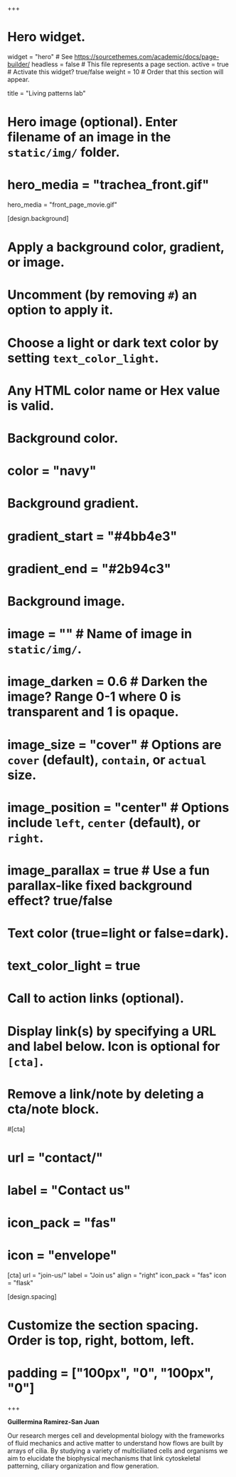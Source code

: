 +++
# Hero widget.
widget = "hero"  # See https://sourcethemes.com/academic/docs/page-builder/
headless = false  # This file represents a page section.
active = true  # Activate this widget? true/false
weight = 10  # Order that this section will appear.

title = "Living patterns lab"

# Hero image (optional). Enter filename of an image in the `static/img/` folder.
  # hero_media = "trachea_front.gif"
  hero_media = "front_page_movie.gif"

[design.background]
  # Apply a background color, gradient, or image.
  #   Uncomment (by removing `#`) an option to apply it.
  #   Choose a light or dark text color by setting `text_color_light`.
  #   Any HTML color name or Hex value is valid.

  # Background color.
  # color = "navy"
  
  # Background gradient.
  # gradient_start = "#4bb4e3"
  # gradient_end = "#2b94c3"
  
  # Background image.
  # image = ""  # Name of image in `static/img/`.
  # image_darken = 0.6  # Darken the image? Range 0-1 where 0 is transparent and 1 is opaque.
  # image_size = "cover"  #  Options are `cover` (default), `contain`, or `actual` size.
  # image_position = "center"  # Options include `left`, `center` (default), or `right`.
  # image_parallax = true  # Use a fun parallax-like fixed background effect? true/false
  
  # Text color (true=light or false=dark).
  # text_color_light = true

  # Call to action links (optional).
  #   Display link(s) by specifying a URL and label below. Icon is optional for `[cta]`.
  #   Remove a link/note by deleting a cta/note block.
  #[cta]
  #  url = "contact/"
  #  label = "Contact us"
  #  icon_pack = "fas"
  #  icon = "envelope"

[cta]
  url = "join-us/"
  label = "Join us"
  align = "right"
  icon_pack = "fas"
  icon = "flask"

[design.spacing]
  # Customize the section spacing. Order is top, right, bottom, left.
  # padding = ["100px", "0", "100px", "0"]

+++

**Guillermina Ramirez-San Juan**

Our research merges cell and developmental biology with the frameworks of fluid mechanics and active matter to understand how flows are built by arrays of cilia. By studying a variety of multiciliated cells and organisms we aim to elucidate the biophysical mechanisms that link cytoskeletal patterning, ciliary organization and flow generation.